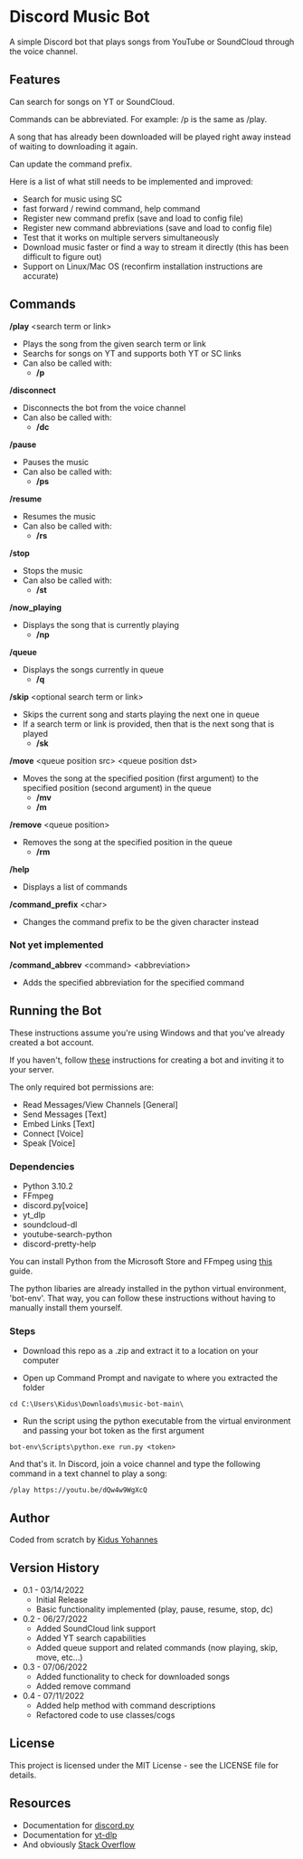 # Discord Music Bot

A simple Discord bot that plays songs from YouTube or SoundCloud through the voice channel.

## Features

Can search for songs on YT or SoundCloud.

Commands can be abbreviated. For example: /p is the same as /play.

A song that has already been downloaded will be played right away instead of waiting to downloading it again.

Can update the command prefix.

Here is a list of what still needs to be implemented and improved:

* Search for music using SC
* fast forward / rewind command, help command
* Register new command prefix (save and load to config file)
* Register new command abbreviations (save and load to config file)
* Test that it works on multiple servers simultaneously 
* Download music faster or find a way to stream it directly (this has been difficult to figure out)
* Support on Linux/Mac OS (reconfirm installation instructions are accurate)

## Commands

**/play** &lt;search term or link&gt;

* Plays the song from the given search term or link
* Searchs for songs on YT and supports both YT or SC links
* Can also be called with: 
    * **/p**

**/disconnect**
* Disconnects the bot from the voice channel
* Can also be called with: 
    * **/dc**

**/pause**
* Pauses the music
* Can also be called with: 
    * **/ps**

**/resume**
* Resumes the music
* Can also be called with: 
    * **/rs**

**/stop**
* Stops the music
* Can also be called with: 
    * **/st**

**/now_playing**
* Displays the song that is currently playing
    * **/np**

**/queue**
* Displays the songs currently in queue
    * **/q**

**/skip** &lt;optional search term or link&gt;
* Skips the current song and starts playing the next one in queue
* If a search term or link is provided, then that is the next song that is played
    * **/sk**

**/move** &lt;queue position src&gt; &lt;queue position dst&gt;
* Moves the song at the specified position (first argument) to the specified position (second argument) in the queue
    * **/mv**
    * **/m**

**/remove** &lt;queue position&gt;
* Removes the song at the specified position in the queue
    * **/rm**

**/help**
* Displays a list of commands

**/command_prefix** &lt;char&gt;
* Changes the command prefix to be the given character instead

### Not yet implemented    

**/command_abbrev** &lt;command&gt; &lt;abbreviation&gt;
* Adds the specified abbreviation for the specified command

## Running the Bot

These instructions assume you're using Windows and that you've already created a bot account.

If you haven't, follow [these](https://discordpy.readthedocs.io/en/stable/discord.html#) instructions for creating a bot and inviting it to your server.

The only required bot permissions are:
* Read Messages/View Channels [General]
* Send Messages [Text]
* Embed Links [Text]
* Connect [Voice]
* Speak [Voice]

### Dependencies

* Python 3.10.2
* FFmpeg
* discord.py[voice]
* yt_dlp
* soundcloud-dl
* youtube-search-python
* discord-pretty-help

You can install Python from the Microsoft Store and FFmpeg using [this](https://www.geeksforgeeks.org/how-to-install-ffmpeg-on-windows/) guide.

The python libaries are already installed in the python virtual environment, 'bot-env'. That way, you can follow these instructions without having to manually install them yourself.

### Steps

* Download this repo as a .zip and extract it to a location on your computer

* Open up Command Prompt and navigate to where you extracted the folder
```
cd C:\Users\Kidus\Downloads\music-bot-main\
```

* Run the script using the python executable from the virtual environment and passing your bot token as the first argument
```
bot-env\Scripts\python.exe run.py <token>
```

And that's it. In Discord, join a voice channel and type the following command in a text channel to play a song:
```
/play https://youtu.be/dQw4w9WgXcQ
```

## Author

Coded from scratch by [Kidus Yohannes](https://kidusyohannes.me/)

## Version History

* 0.1 - 03/14/2022
    * Initial Release
    * Basic functionality implemented (play, pause, resume, stop, dc)
* 0.2 - 06/27/2022
    * Added SoundCloud link support
    * Added YT search capabilities
    * Added queue support and related commands (now playing, skip, move, etc...)
* 0.3 - 07/06/2022
    * Added functionality to check for downloaded songs
    * Added remove command
* 0.4 - 07/11/2022
    * Added help method with command descriptions
    * Refactored code to use classes/cogs

## License

This project is licensed under the MIT License - see the LICENSE file for details.

## Resources

* Documentation for [discord.py](https://discordpy.readthedocs.io/en/stable/index.html)
* Documentation for [yt-dlp](https://github.com/yt-dlp/yt-dlp)
* And obviously [Stack Overflow](https://stackoverflow.com/)
